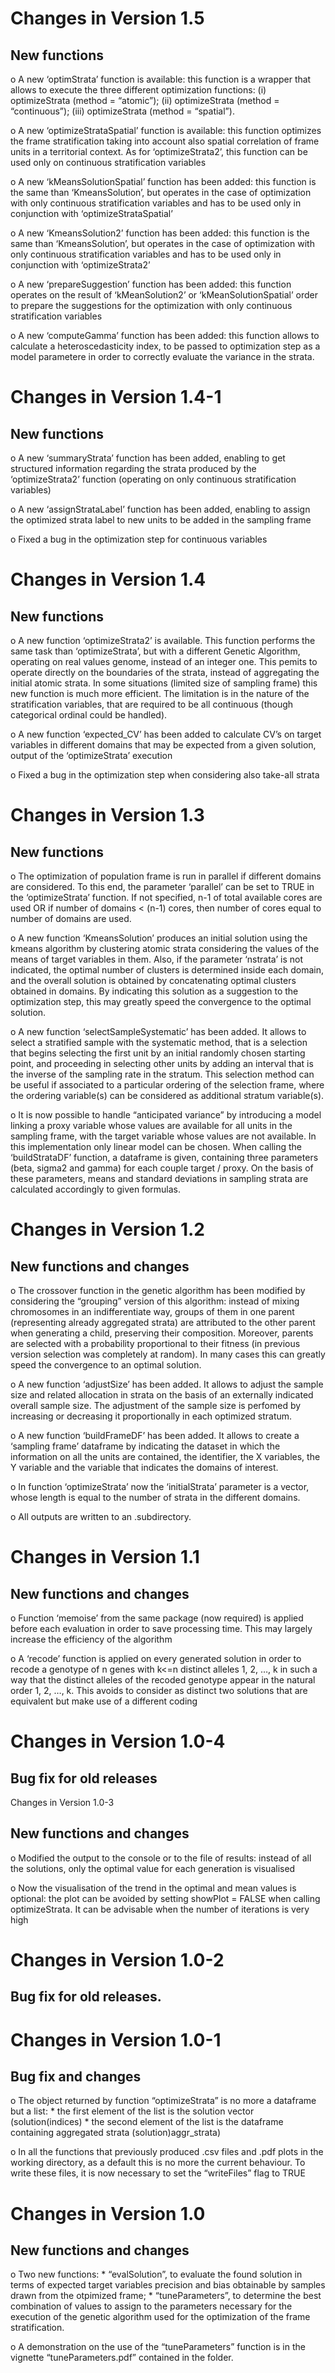 
<!-- NEWS.md is generated from NEWS.Rmd. Please edit NEWS.Rmd file -->

# Changes in Version 1.5

## New functions

o A new ‘optimStrata’ function is available: this function is a wrapper
that allows to execute the three different optimization functions: (i)
optimizeStrata (method = “atomic”); (ii) optimizeStrata (method =
“continuous”); (iii) optimizeStrata (method = “spatial”).

o A new ‘optimizeStrataSpatial’ function is available: this function
optimizes the frame stratification taking into account also spatial
correlation of frame units in a territorial context. As for
‘optimizeStrata2’, this function can be used only on continuous
stratification variables

o A new ‘kMeansSolutionSpatial’ function has been added: this function
is the same than ‘KmeansSolution’, but operates in the case of
optimization with only continuous stratification variables and has to be
used only in conjunction with ‘optimizeStrataSpatial’

o A new ‘KmeansSolution2’ function has been added: this function is the
same than ‘KmeansSolution’, but operates in the case of optimization
with only continuous stratification variables and has to be used only in
conjunction with ‘optimizeStrata2’

o A new ‘prepareSuggestion’ function has been added: this function
operates on the result of ‘kMeanSolution2’ or ‘kMeanSolutionSpatial’
order to prepare the suggestions for the optimization with only
continuous stratification variables

o A new ‘computeGamma’ function has been added: this function allows to
calculate a heteroscedasticity index, to be passed to optimization step
as a model parametere in order to correctly evaluate the variance in the
strata.

# Changes in Version 1.4-1

## New functions

o A new ‘summaryStrata’ function has been added, enabling to get
structured information regarding the strata produced by the
‘optimizeStrata2’ function (operating on only continuous
stratification variables)

o A new ‘assignStrataLabel’ function has been added, enabling to assign
the optimized strata label to new units to be added in the sampling
frame

o Fixed a bug in the optimization step for continuous variables

# Changes in Version 1.4

## New functions

o A new function ‘optimizeStrata2’ is available. This function performs
the same task than ‘optimizeStrata’, but with a different Genetic
Algorithm, operating on real values genome, instead of an integer one.
This pemits to operate directly on the boundaries of the strata, instead
of aggregating the initial atomic strata. In some situations (limited
size of sampling frame) this new function is much more efficient. The
limitation is in the nature of the stratification variables, that are
required to be all continuous (though categorical ordinal could be
handled).

o A new function ‘expected\_CV’ has been added to calculate CV’s on
target variables in different domains that may be expected from a given
solution, output of the ‘optimizeStrata’ execution

o Fixed a bug in the optimization step when considering also take-all
strata

# Changes in Version 1.3

## New functions

o The optimization of population frame is run in parallel if different
domains are considered. To this end, the parameter ‘parallel’ can be set
to TRUE in the ‘optimizeStrata’ function. If not specified, n-1 of total
available cores are used OR if number of domains \< (n-1) cores, then
number of cores equal to number of domains are used.

o A new function ‘KmeansSolution’ produces an initial solution using the
kmeans algorithm by clustering atomic strata considering the values of
the means of target variables in them. Also, if the parameter ‘nstrata’
is not indicated, the optimal number of clusters is determined inside
each domain, and the overall solution is obtained by concatenating
optimal clusters obtained in domains. By indicating this solution as a
suggestion to the optimization step, this may greatly speed the
convergence to the optimal solution.

o A new function ‘selectSampleSystematic’ has been added. It allows to
select a stratified sample with the systematic method, that is a
selection that begins selecting the first unit by an initial randomly
chosen starting point, and proceeding in selecting other units by adding
an interval that is the inverse of the sampling rate in the stratum.
This selection method can be useful if associated to a particular
ordering of the selection frame, where the ordering variable(s) can be
considered as additional stratum variable(s).

o It is now possible to handle “anticipated variance” by introducing a
model linking a proxy variable whose values are available for all units
in the sampling frame, with the target variable whose values are not
available. In this implementation only linear model can be chosen. When
calling the ‘buildStrataDF’ function, a dataframe is given, containing
three parameters (beta, sigma2 and gamma) for each couple target /
proxy. On the basis of these parameters, means and standard deviations
in sampling strata are calculated accordingly to given formulas.

# Changes in Version 1.2

## New functions and changes

o The crossover function in the genetic algorithm has been modified by
considering the “grouping” version of this algorithm: instead of mixing
chromosomes in an indifferentiate way, groups of them in one parent
(representing already aggregated strata) are attributed to the other
parent when generating a child, preserving their composition. Moreover,
parents are selected with a probability proportional to their fitness
(in previous version selection was completely at random). In many cases
this can greatly speed the convergence to an optimal solution.

o A new function ‘adjustSize’ has been added. It allows to adjust the
sample size and related allocation in strata on the basis of an
externally indicated overall sample size. The adjustment of the sample
size is perfomed by increasing or decreasing it proportionally in each
optimized stratum.

o A new function ‘buildFrameDF’ has been added. It allows to create a
‘sampling frame’ dataframe by indicating the dataset in which the
information on all the units are contained, the identifier, the X
variables, the Y variable and the variable that indicates the domains of
interest.

o In function ‘optimizeStrata’ now the ‘initialStrata’ parameter is a
vector, whose length is equal to the number of strata in the different
domains.

o All outputs are written to an .subdirectory.

# Changes in Version 1.1

## New functions and changes

o Function ‘memoise’ from the same package (now required) is applied
before each evaluation in order to save processing time. This may
largely increase the efficiency of the algorithm

o A ‘recode’ function is applied on every generated solution in order to
recode a genotype of n genes with k\<=n distinct alleles 1, 2, …, k in
such a way that the distinct alleles of the recoded genotype appear in
the natural order 1, 2, …, k. This avoids to consider as distinct two
solutions that are equivalent but make use of a different coding

# Changes in Version 1.0-4

## Bug fix for old releases

Changes in Version 1.0-3

## New functions and changes

o Modified the output to the console or to the file of results: instead
of all the solutions, only the optimal value for each generation is
visualised

o Now the visualisation of the trend in the optimal and mean values is
optional: the plot can be avoided by setting showPlot = FALSE when
calling optimizeStrata. It can be advisable when the number of
iterations is very high

# Changes in Version 1.0-2

## Bug fix for old releases.

# Changes in Version 1.0-1

## Bug fix and changes

o The object returned by function “optimizeStrata” is no more a
dataframe but a list: \* the first element of the list is the solution
vector
(solution\(indices)  * the second element of the list is the dataframe containing aggregated  strata (solution\)aggr\_strata)

o In all the functions that previously produced .csv files and .pdf
plots in the working directory, as a default this is no more the current
behaviour. To write these files, it is now necessary to set the
“writeFiles” flag to TRUE

# Changes in Version 1.0

## New functions and changes

o Two new functions: \* “evalSolution”, to evaluate the found solution
in terms of expected target variables precision and bias obtainable by
samples drawn from the otpimized frame; \* “tuneParameters”, to
determine the best combination of values to assign to the parameters
necessary for the execution of the genetic algorithm used for the
optimization of the frame stratification.

o A demonstration on the use of the “tuneParameters” function is in the
vignette “tuneParameters.pdf” contained in the folder.
